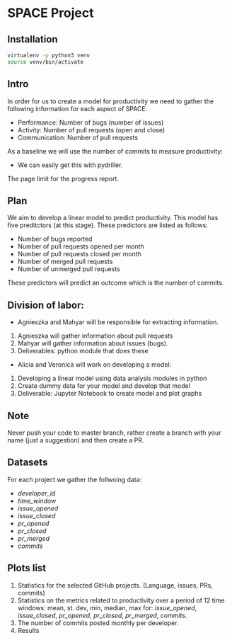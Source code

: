 # SPACE Project

## Installation

```sh
virtualenv -p python3 venv
source venv/bin/activate
```

## Intro

In order for us to create a model for productivity we need to gather the following
information for each aspect of SPACE.

* Performance: Number of bugs (number of issues)
* Activity: Number of pull requests (open and close)
* Communication: Number of pull requests

As a baseline we will use the number of commits to measure productivity:

* We can easily get this with pydriller.

The page limit for the progress report.

## Plan

We aim to develop a linear model to predict productivity. This model has five
preditctors (at this stage). These predictors are listed as follows:

* Number of bugs reported
* Number of pull requests opened per month
* Number of pull requests closed per month
* Number of merged pull requests
* Number of unmerged pull requests

These predictors will predict an outcome which is the number of commits.

## Division of labor:

* Agnieszka and Mahyar will be responsible for extracting information.
1. Agnieszka will gather information about pull requests
2. Mahyar will gather information about issues (bugs).
3. Deliverables: python module that does these

* Alicia and Veronica will work on developing a model:
1. Developing a linear model using data analysis modules in python
2. Create dummy data for your model and develop that model
3. Deliverable: Jupyter Notebook to create model and plot graphs

## Note

Never push your code to master branch, rather create a branch with your name (just a suggestion) and then create a PR.

## Datasets

For each project we gather the follwoing data:
* _developer\_id_
* _time_window_
* _issue_opened_
* _issue_closed_
* _pr_opened_
* _pr_closed_
* _pr_merged_
* _commits_

## Plots list

1. Statistics for the selected GitHub projects. (Language, issues, PRs, commits)
2. Statistics on the metrics related to productivity over a period of 12 time windows: mean, st. dev, min, median, max
   for: _issue_opened_, _issue_closed_, _pr_opened_, _pr_closed_, _pr_merged_, _commits_.
3. The number of commits posted monthly per developer.
4. Results
